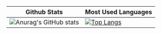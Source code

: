 |Github Stats|Most Used Languages|
|---|---|
|![Anurag's GitHub stats](https://github-readme-stats.vercel.app/api?username=ferigeek&theme=dark)|[![Top Langs](https://github-readme-stats.vercel.app/api/top-langs/?username=ferigeek&layout=compact&theme=dark)](https://github.com/ferigeek/github-readme-stats)|
